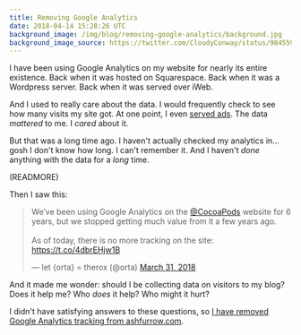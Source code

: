 ```yaml
---
title: Removing Google Analytics
date: 2018-04-14 15:28:26 UTC
background_image: /img/blog/removing-google-analytics/background.jpg
background_image_source: https://twitter.com/CloudyConway/status/984559192647307264
---
```


I have been using Google Analytics on my website for nearly its entire existence. Back when it was hosted on Squarespace. Back when it was a Wordpress server. Back when it was served over iWeb.

And I used to really care about the data. I would frequently check to see how many visits my site got. At one point, I even [served ads](https://ashfurrow.com/blog/removing-ads/). The data _mattered_ to me. I _cared_ about it.

But that was a long time ago. I haven't actually checked my analytics in... gosh I don't know how long. I can't remember it. And I haven't _done_ anything with the data for a _long_ time.

(READMORE)

Then I saw this:

<blockquote class="twitter-tweet" data-lang="en"><p lang="en" dir="ltr">We’ve been using Google Analytics on the <a href="https://twitter.com/CocoaPods?ref_src=twsrc%5Etfw">@CocoaPods</a> website for 6 years, but we stopped getting much value from it a few years ago.<br><br>As of today, there is no more tracking on the site: <a href="https://t.co/4dbrEHjw1B">https://t.co/4dbrEHjw1B</a></p>&mdash; let {orta} = therox (@orta) <a href="https://twitter.com/orta/status/980054309751676928?ref_src=twsrc%5Etfw">March 31, 2018</a></blockquote> <script async src="https://platform.twitter.com/widgets.js" charset="utf-8"></script> 

And it made me wonder: should I be collecting data on visitors to my blog? Does it help me? Who _does_ it help? Who might it hurt?

I didn't have satisfying answers to these questions, so [I have removed Google Analytics tracking from ashfurrow.com](https://github.com/ashfurrow/blog/commit/75a6ca33822613df1c46218b983d6491a4d52349).
